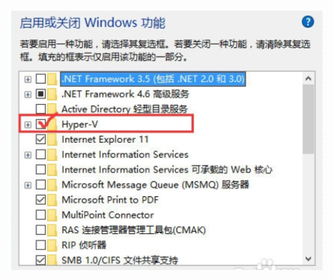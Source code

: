 ![Image text](https://raw.githubusercontent.com/lz199409/Docker/master/images/QQ%E5%9B%BE%E7%89%8720181013002555.png)
